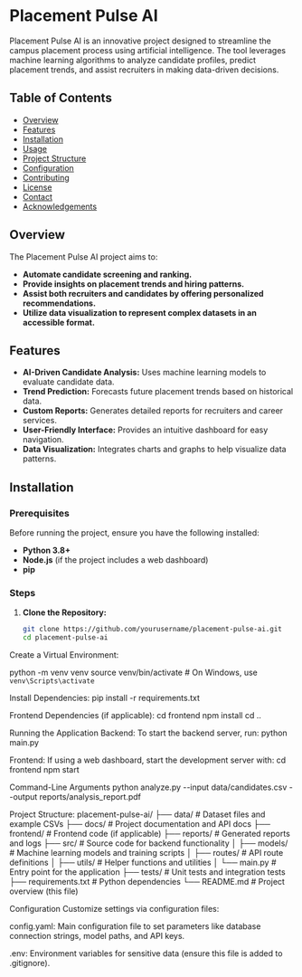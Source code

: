 # Placement Pulse AI

Placement Pulse AI is an innovative project designed to streamline the campus placement process using artificial intelligence. The tool leverages machine learning algorithms to analyze candidate profiles, predict placement trends, and assist recruiters in making data-driven decisions.

## Table of Contents
- [Overview](#overview)
- [Features](#features)
- [Installation](#installation)
- [Usage](#usage)
- [Project Structure](#project-structure)
- [Configuration](#configuration)
- [Contributing](#contributing)
- [License](#license)
- [Contact](#contact)
- [Acknowledgements](#acknowledgements)

## Overview

The Placement Pulse AI project aims to:

- **Automate candidate screening and ranking.**
- **Provide insights on placement trends and hiring patterns.**
- **Assist both recruiters and candidates by offering personalized recommendations.**
- **Utilize data visualization to represent complex datasets in an accessible format.**

## Features

- **AI-Driven Candidate Analysis:** Uses machine learning models to evaluate candidate data.
- **Trend Prediction:** Forecasts future placement trends based on historical data.
- **Custom Reports:** Generates detailed reports for recruiters and career services.
- **User-Friendly Interface:** Provides an intuitive dashboard for easy navigation.
- **Data Visualization:** Integrates charts and graphs to help visualize data patterns.

## Installation

### Prerequisites

Before running the project, ensure you have the following installed:

- **Python 3.8+**
- **Node.js** (if the project includes a web dashboard)
- **pip**

### Steps

1. **Clone the Repository:**

   ```bash
   git clone https://github.com/yourusername/placement-pulse-ai.git
   cd placement-pulse-ai

Create a Virtual Environment:

python -m venv venv
source venv/bin/activate   # On Windows, use `venv\Scripts\activate`

Install Dependencies:
pip install -r requirements.txt

Frontend Dependencies (if applicable):
cd frontend
npm install
cd ..

Running the Application
Backend: To start the backend server, run:
python main.py

Frontend: If using a web dashboard, start the development server with:
cd frontend
npm start

Command-Line Arguments
python analyze.py --input data/candidates.csv --output reports/analysis_report.pdf

Project Structure:
placement-pulse-ai/
├── data/                  # Dataset files and example CSVs
├── docs/                  # Project documentation and API docs
├── frontend/              # Frontend code (if applicable)
├── reports/               # Generated reports and logs
├── src/                   # Source code for backend functionality
│   ├── models/            # Machine learning models and training scripts
│   ├── routes/            # API route definitions
│   ├── utils/             # Helper functions and utilities
│   └── main.py            # Entry point for the application
├── tests/                 # Unit tests and integration tests
├── requirements.txt       # Python dependencies
└── README.md              # Project overview (this file)

Configuration
Customize settings via configuration files:

config.yaml: Main configuration file to set parameters like database connection strings, model paths, and API keys.

.env: Environment variables for sensitive data (ensure this file is added to .gitignore).

